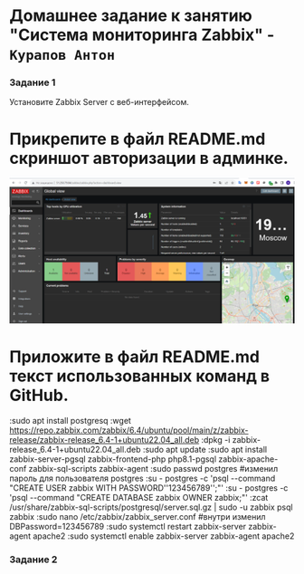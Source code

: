 # Домашнее задание к занятию "Система мониторинга Zabbix" - `Курапов Антон`


### Задание 1
Установите Zabbix Server с веб-интерфейсом.

# Прикрепите в файл README.md скриншот авторизации в админке.
![alt text](https://github.com/AntonKurapov66/zabbix-hw/blob/main/img/1.PNG)
# Приложите в файл README.md текст использованных команд в GitHub.
:sudo apt install postgresq
:wget https://repo.zabbix.com/zabbix/6.4/ubuntu/pool/main/z/zabbix-release/zabbix-release_6.4-1+ubuntu22.04_all.deb
:dpkg -i zabbix-release_6.4-1+ubuntu22.04_all.deb
:sudo apt update
:sudo apt install zabbix-server-pgsql zabbix-frontend-php php8.1-pgsql zabbix-apache-conf zabbix-sql-scripts zabbix-agent
:sudo passwd postgres #изменил пароль для пользователя postgres
:su - postgres -c 'psql --command "CREATE USER zabbix WITH PASSWORD'\'123456789\'';"'
:su - postgres -c 'psql --command "CREATE DATABASE zabbix OWNER zabbix;"'
:zcat /usr/share/zabbix-sql-scripts/postgresql/server.sql.gz | sudo -u zabbix psql zabbix
:sudo nano /etc/zabbix/zabbix_server.conf #внутри изменил DBPassword=123456789
:sudo systemctl restart zabbix-server zabbix-agent apache2
:sudo systemctl enable zabbix-server zabbix-agent apache2

### Задание 2

